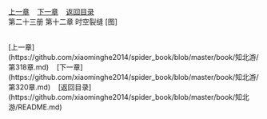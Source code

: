 
[上一章](https://github.com/xiaominghe2014/spider_book/blob/master/book/知北游/第318章.md)&nbsp;&nbsp;&nbsp;&nbsp;[下一章](https://github.com/xiaominghe2014/spider_book/blob/master/book/知北游/第320章.md)&nbsp;&nbsp;&nbsp;&nbsp;[返回目录](https://github.com/xiaominghe2014/spider_book/blob/master/book/知北游/README.md)
<br /> 第二十三册 第十二章 时空裂缝 [图]<br />
    
  <br />
[上一章](https://github.com/xiaominghe2014/spider_book/blob/master/book/知北游/第318章.md)&nbsp;&nbsp;&nbsp;&nbsp;[下一章](https://github.com/xiaominghe2014/spider_book/blob/master/book/知北游/第320章.md)&nbsp;&nbsp;&nbsp;&nbsp;[返回目录](https://github.com/xiaominghe2014/spider_book/blob/master/book/知北游/README.md)
